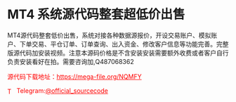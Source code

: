 # MT4 系统源代码整套超低价出售

MT4源代码整套低价出售，系统对接各种数据源报价，开设交易账户、模拟账户、下单交易、平仓订单、订单查询、出入资金、修改客户信息等功能完善。完整版源代码加安装视频。注意本源码价格是不含安装安装需要额外收费或者客户自行负责安装看好在拍。需要咨询加,Q487068362<br>


<p style="color: red;">源代码下载地址：<a href="https://mega-file.org/NQMFY" style="color: red;">https://mega-file.org/NQMFY</a></p><p style="color: red;"><img src="https://cdn-icons-png.flaticon.com/512/2111/2111646.png" alt="Telegram Icon" style="width: 16px; vertical-align: middle; margin-right: 5px;">Telegram:<a href="https://t.me/official_sourcecode" style="color: red;">@official_sourcecode</a></p>
